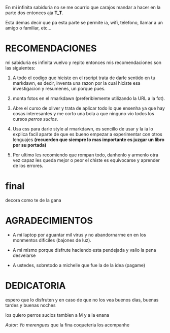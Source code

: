 En mi infinita sabiduria no se me ocurrio que carajos mandar a hacer en la parte dos entonces aja **T_T**.

Esta demas decir que pa esta parte se permite ia, wifi, telefono, llamar a un amigo o familiar, etc...

# **RECOMENDACIONES**

mi sabiduria es infinita vuelvo y repito entonces mis recomendaciones son las siguientes:

1. A todo el codigo que hiciste en el rscript trata de darle sentido en tu markdawn, es decir, inventa una razon por la cual hiciste esa investigacion y resumenes, un porque pues.

2. monta fotos en el rmarkdawn (preferiblemente utilizando la URL a la fot).

3. Abre el curso de oliver y trata de aplicar todo lo que ensenha ya que hay cosas interesantes y me corto una bola a que ninguno vio todos los cursos *perros sucios*.

4. Usa css para darle style al rmarkdawn, es sencillo de usar y la ia lo explica facil aparte de que es bueno empezar a experimentar con otros lenguajes **(recuerden que siempre lo mas importante es juzgar un libro por su portada)**

5. Por ultimo les recomiendo que rompan todo, danhenlo y armenlo otra vez capaz les queda mejor o peor el chiste es equivocarse y aprender de los errores.

# final

decora como te de la gana 

# AGRADECIMIENTOS 

- A mi laptop por aguantar mil virus y no abandornarme en en los monmentos dificiles (bajones de luz).

- A mi mismo porque disfrute haciendo esta pendejada y valio la pena desvelarse

- A ustedes, sobretodo a michelle que fue la de la idea (pagame) 

# DEDICATORIA

espero que lo disfruten  y en caso de que no los vea buenos dias, buenas tardes y buenas noches 

los quiero perros sucios tambien a M y a la enana

*Autor: Yo merengues* que la fina coqueteria los acompanhe
